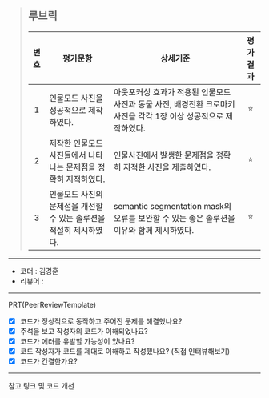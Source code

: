>## **루브릭**
>
>|번호|평가문항|상세기준|평가결과|
>|:---:|---|---|:---:|
>|1|인물모드 사진을 성공적으로 제작하였다.|아웃포커싱 효과가 적용된 인물모드 사진과 동물 사진, 배경전환 크로마키사진을 각각 1장 이상 성공적으로 제작하였다.|⭐|
>|2|제작한 인물모드 사진들에서 나타나는 문제점을 정확히 지적하였다.|인물사진에서 발생한 문제점을 정확히 지적한 사진을 제출하였다.|⭐|
>|3|인물모드 사진의 문제점을 개선할 수 있는 솔루션을 적절히 제시하였다.|semantic segmentation mask의 오류를 보완할 수 있는 좋은 솔루션을 이유와 함께 제시하였다.|⭐|

----------------------------------------------

- 코더 : 김경훈
- 리뷰어 : 

----------------------------------------------

PRT(PeerReviewTemplate)

- [X] 코드가 정상적으로 동작하고 주어진 문제를 해결했나요?
- [X] 주석을 보고 작성자의 코드가 이해되었나요?
- [X] 코드가 에러를 유발할 가능성이 있나요?
- [X] 코드 작성자가 코드를 제대로 이해하고 작성했나요? (직접 인터뷰해보기)
- [X] 코드가 간결한가요?

----------------------------------------------

참고 링크 및 코드 개선


